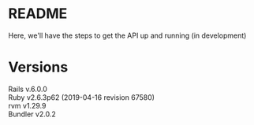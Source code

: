 # README

Here, we'll have the steps to get the API up and running (in development)

# Versions

Rails v.6.0.0 <br>
Ruby v2.6.3p62 (2019-04-16 revision 67580) <br>
rvm v1.29.9 <br>
Bundler v2.0.2 <br>
